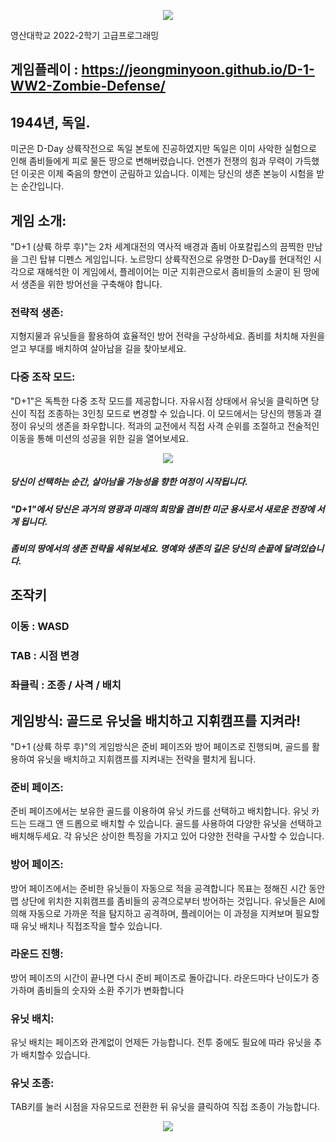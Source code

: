 <p align="center">
  <img src=https://github.com/JeongminYoon/D-1-WW2-Zombie-Defense/assets/100955092/3ecd70d1-f941-432f-80c8-3e7d9faa3405>
</p>

영산대학교 2022-2학기 고급프로그래밍

## 게임플레이 : https://jeongminyoon.github.io/D-1-WW2-Zombie-Defense/




## 1944년, 독일.
미군은 D-Day 상륙작전으로 독일 본토에 진공하였지만 독일은 이미 사악한 실험으로 인해
좀비들에게 피로 물든 땅으로 변해버렸습니다. 언젠가 전쟁의 힘과 무력이 가득했던 이곳은 이제 죽음의 향연이 군림하고 있습니다. 이제는 당신의 생존 본능이 시험을 받는 순간입니다.

## 게임 소개:
"D+1 (상륙 하루 후)"는 2차 세계대전의 역사적 배경과 좀비 아포칼립스의 끔찍한 만남을 그린 탑뷰 디펜스 게임입니다.
노르망디 상륙작전으로 유명한 D-Day를 현대적인 시각으로 재해석한 이 게임에서, 플레이어는 미군 지휘관으로서 좀비들의 소굴이 된 땅에서 생존을 위한 방어선을 구축해야 합니다.

### 전략적 생존: 
지형지물과 유닛들을 활용하여 효율적인 방어 전략을 구상하세요. 좀비를 처치해 자원을 얻고 부대를 배치하여 살아남을 길을 찾아보세요.

### 다중 조작 모드: 
"D+1"은 독특한 다중 조작 모드를 제공합니다. 자유시점 상태에서 유닛을 클릭하면 당신이 직접 조종하는 3인칭 모드로 변경할 수 있습니다.
이 모드에서는 당신의 행동과 결정이 유닛의 생존을 좌우합니다. 적과의 교전에서 직접 사격 순위를 조절하고 전술적인 이동을 통해 미션의 성공을 위한 길을 열어보세요.

<p align="center">
  <img src=https://github.com/JeongminYoon/D-1-WW2-Zombie-Defense/assets/100955092/fa899673-227c-47f1-9b07-013ba683fba5>
</p>

##### 당신이 선택하는 순간, 살아남을 가능성을 향한 여정이 시작됩니다.
##### "D+1"에서 당신은 과거의 영광과 미래의 희망을 겸비한 미군 용사로서 새로운 전장에 서게 됩니다.
##### 좀비의 땅에서의 생존 전략을 세워보세요. 명예와 생존의 길은 당신의 손끝에 달려있습니다.


## 조작키 
### 이동 : WASD
### TAB : 시점 변경
### 좌클릭 : 조종 / 사격 / 배치 


## 게임방식: 골드로 유닛을 배치하고 지휘캠프를 지켜라!
"D+1 (상륙 하루 후)"의 게임방식은 준비 페이즈와 방어 페이즈로 진행되며, 골드를 활용하여 유닛을 배치하고 지휘캠프를 지켜내는 전략을 펼치게 됩니다.

### 준비 페이즈:
준비 페이즈에서는 보유한 골드를 이용하여 유닛 카드를 선택하고 배치합니다.
유닛 카드는 드래그 앤 드롭으로 배치할 수 있습니다.
골드를 사용하여 다양한 유닛을 선택하고 배치해두세요. 각 유닛은 상이한 특징을 가지고 있어 다양한 전략을 구사할 수 있습니다.

### 방어 페이즈:
방어 페이즈에서는 준비한 유닛들이 자동으로 적을 공격합니다
목표는 정해진 시간 동안 맵 상단에 위치한 지휘캠프를 좀비들의 공격으로부터 방어하는 것입니다.
유닛들은 AI에 의해 자동으로 가까운 적을 탐지하고 공격하며, 플레이어는 이 과정을 지켜보며 필요할 때 유닛 배치나 직접조작을 할수 있습니다.

### 라운드 진행:
방어 페이즈의 시간이 끝나면 다시 준비 페이즈로 돌아갑니다.
라운드마다 난이도가 증가하며 좀비들의 숫자와 소환 주기가 변화합니다

### 유닛 배치:
유닛 배치는 페이즈와 관계없이 언제든 가능합니다. 전투 중에도 필요에 따라 유닛을 추가 배치할수 있습니다.

### 유닛 조종:
TAB키를 눌러 시점을 자유모드로 전환한 뒤 유닛을 클릭하여 직접 조종이 가능합니다.

<p align="center">
  <img src=https://github.com/JeongminYoon/D-1-WW2-Zombie-Defense/assets/100955092/4421ce96-1ea8-490b-9bbb-b6623ec91aaf>
</p>
